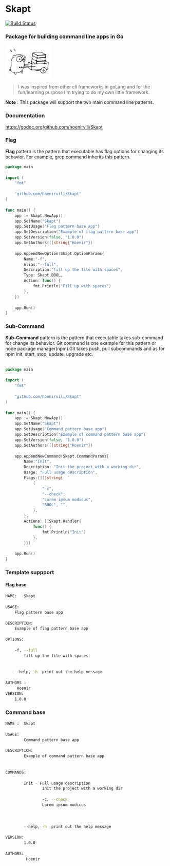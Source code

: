# Skapt                                                                                                                                                                                                                                     
[![Build Status](https://travis-ci.org/hoenirvili/Skapt.svg)](https://travis-ci.org/hoenirvili/Skapt)

### Package for building command line apps in Go

![experimental](doc/ref.png)

> I was inspired from other cli frameworks in goLang and for the fun/learning purpose I'm trying to do my own little framework.

**Note** : This package will support the two main command line patterns.


### Documentation 
https://godoc.org/github.com/hoenirvili/Skapt

### Flag
**Flag** pattern is the pattern that executable has flag options for changing its behavior. For example, grep command inherits this pattern.


```go
package main

import (
	"fmt"

	"github.com/hoenirvili/Skapt"
)

func main() {
	app := Skapt.NewApp()
	app.SetName("Skapt")
	app.SetUsage("Flag pattern base app")
	app.SetDescription("Example of flag pattern base app")
	app.SetVersion(false, "1.0.0")
	app.SetAuthors([]string{"Hoenir"})

	app.AppendNewOption(Skapt.OptionParams{
		Name:"-f", 
		Alias:"--full", 
		Description:"fill up the file with spaces", 
		Type: Skapt.BOOL, 
		Action: func() {
			fmt.Println("Fill up with spaces")
		},
	})

	app.Run()
}
```

### Sub-Command
**Sub-Command** pattern is the pattern that executable takes sub-command for change its behavior. Git command is one example for this pattern or node package manager(npm).Git takes push, pull subcommands and as for npm init, start, stop, update, upgrade etc.

```go

package main

import (
	"fmt"

	"github.com/hoenirvili/Skapt"
)

func main() {
	app := Skapt.NewApp()
	app.SetName("Skapt")
	app.SetUsage("Command pattern base app")
	app.SetDescription("Example of command pattern base app")
	app.SetVersion(false, "1.0.0")
	app.SetAuthors([]string{"Hoenir"})

	app.AppendNewCommand(Skapt.CommandParams{
		Name:"Init", 
		Description: "Init the project with a working dir", 
		Usage: "Full usage description",
		Flags:[][]string{
			{
				"-c",
				"--check",
				"Lorem ipsum modicus",
				"BOOL", "",
			},
		},
		Actions: []Skapt.Handler{
			func() {
				fmt.Println("Init")
			},
		}})

	app.Run()
}

```

### Template suppport

#### Flag base

```bash
NAME:	Skapt

USAGE:
	Flag pattern base app

DESCRIPTION:
	Example of flag pattern base app

OPTIONS:

	-f, --full
		fill up the file with spaces


	--help, -h  print out the help message

AUTHORS :
	 Hoenir 
VERSION:
	1.0.0

```

###  Command base

```bash
NAME :  Skapt

USAGE:
        Command pattern base app

DESCRIPTION:
        Example of command pattern base app


COMMANDS:

        Init - Full usage description
                Init the project with a working dir

                -c, --check
                Lorem ipsum modicus



        --help, -h  print out the help message

VERSION:
        1.0.0

AUTHORS:
         Hoenir 
```
